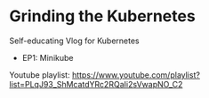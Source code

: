 Grinding the Kubernetes
=======================

Self-educating Vlog for Kubernetes

* EP1: Minikube

Youtube playlist: https://www.youtube.com/playlist?list=PLqJ93_ShMcatdYRc2RQaIi2sVwapNO_C2

